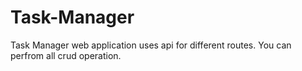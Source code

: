# Task-Manager
Task Manager web application uses api for different routes. You can perfrom all crud operation.
